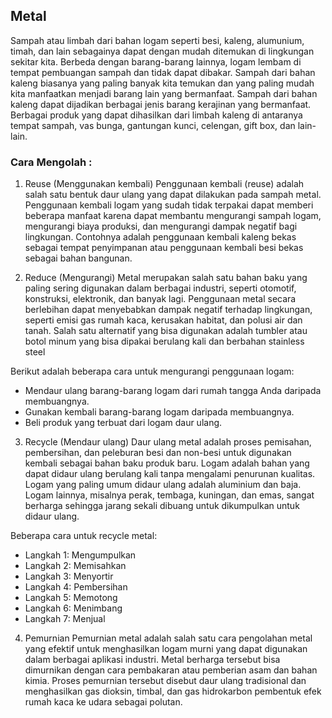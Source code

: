 

## Metal
Sampah atau limbah dari bahan logam seperti besi, kaleng, alumunium, timah, dan lain sebagainya dapat dengan mudah ditemukan di lingkungan sekitar kita. Berbeda dengan barang-barang lainnya, logam lembam di tempat pembuangan sampah dan tidak dapat dibakar. Sampah dari bahan kaleng biasanya yang paling banyak kita temukan dan yang paling mudah kita manfaatkan menjadi barang lain yang bermanfaat. Sampah dari bahan kaleng dapat dijadikan berbagai jenis barang kerajinan yang bermanfaat. Berbagai produk yang dapat dihasilkan dari limbah kaleng di antaranya tempat sampah, vas bunga, gantungan kunci, celengan, gift box, dan lain-lain.

### Cara Mengolah :
1. Reuse (Menggunakan kembali)
Penggunaan kembali (reuse) adalah salah satu bentuk daur ulang yang dapat dilakukan pada sampah metal. Penggunaan kembali logam yang sudah tidak terpakai dapat memberi beberapa manfaat karena dapat membantu mengurangi sampah logam, mengurangi biaya produksi, dan mengurangi dampak negatif bagi lingkungan. Contohnya adalah penggunaan kembali kaleng bekas sebagai tempat penyimpanan atau penggunaan kembali besi bekas sebagai bahan bangunan.

2. Reduce (Mengurangi) 
Metal merupakan salah satu bahan baku yang paling sering digunakan dalam berbagai industri, seperti otomotif, konstruksi, elektronik, dan banyak lagi. Penggunaan metal secara berlebihan dapat menyebabkan dampak negatif terhadap lingkungan, seperti emisi gas rumah kaca, kerusakan habitat, dan polusi air dan tanah. Salah satu alternatif yang bisa digunakan adalah tumbler atau botol minum yang bisa dipakai berulang kali dan berbahan stainless steel

Berikut adalah beberapa cara untuk mengurangi penggunaan logam:
- Mendaur ulang barang-barang logam dari rumah tangga Anda daripada membuangnya.
- Gunakan kembali barang-barang logam daripada membuangnya.
- Beli produk yang terbuat dari logam daur ulang.

3. Recycle (Mendaur ulang)
Daur ulang metal adalah proses pemisahan, pembersihan, dan peleburan besi dan non-besi untuk digunakan kembali sebagai bahan baku produk baru. 
Logam adalah bahan yang dapat didaur ulang berulang kali tanpa mengalami penurunan kualitas. Logam yang paling umum didaur ulang adalah aluminium dan baja. Logam lainnya, misalnya perak, tembaga, kuningan, dan emas, sangat berharga sehingga jarang sekali dibuang untuk dikumpulkan untuk didaur ulang.

Beberapa cara untuk recycle metal:
- Langkah 1: Mengumpulkan 
- Langkah 2: Memisahkan 
- Langkah 3: Menyortir
- Langkah 4: Pembersihan  
- Langkah 5: Memotong 
- Langkah 6: Menimbang 
- Langkah 7: Menjual 

4. Pemurnian
Pemurnian metal adalah salah satu cara pengolahan metal yang efektif untuk menghasilkan logam murni yang dapat digunakan dalam berbagai aplikasi industri. Metal berharga tersebut bisa dimurnikan dengan cara pembakaran atau pemberian asam dan bahan kimia. Proses pemurnian tersebut disebut daur ulang tradisional dan menghasilkan gas dioksin, timbal, dan gas hidrokarbon pembentuk efek rumah kaca ke udara sebagai polutan.
